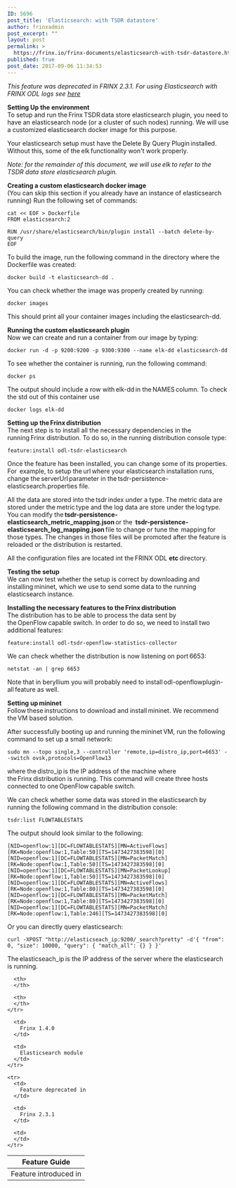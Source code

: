 ```yaml
---
ID: 5696
post_title: 'Elasticsearch: with TSDR datastore'
author: frinxadmin
post_excerpt: ""
layout: post
permalink: >
  https://frinx.io/frinx-documents/elasticsearch-with-tsdr-datastore.html
published: true
post_date: 2017-09-06 11:34:53
---
```

*This feature was deprecated in FRINX 2.3.1. For using Elasticsearch with FRINX ODL logs see [here][1]*

**Setting Up the environment**  
To setup and run the Frinx TSDR data store elasticsearch plugin, you need to have an elasticsearch node (or a cluster of such nodes) running. We will use a customized elasticsearch docker image for this purpose.

Your elasticsearch setup must have the Delete By Query Plugin installed. Without this, some of the elk functionality won't work properly.

*Note: for the remainder of this document, we will use elk to refer to the TSDR data store elasticsearch plugin.*

**Creating a custom elasticsearch docker image**  
(You can skip this section if you already have an instance of elasticsearch running) Run the following set of commands:

    cat << EOF > Dockerfile 
    FROM elasticsearch:2 
    
    RUN /usr/share/elasticsearch/bin/plugin install --batch delete-by-query 
    EOF 
    

To build the image, run the following command in the directory where the Dockerfile was created:

    docker build -t elasticsearch-dd . 
    

You can check whether the image was properly created by running:

    docker images 
    

This should print all your container images including the elasticsearch-dd.

**Running the custom elasticsearch plugin**  
Now we can create and run a container from our image by typing:

    docker run -d -p 9200:9200 -p 9300:9300 --name elk-dd elasticsearch-dd 
    

To see whether the container is running, run the following command:

    docker ps 
    

The output should include a row with elk-dd in the NAMES column. To check the std out of this container use

    docker logs elk-dd 
    

**Setting up the Frinx distribution**  
The next step is to install all the necessary dependencies in the running Frinx distribution. To do so, in the running distribution console type:

    feature:install odl-tsdr-elasticsearch 
    

Once the feature has been installed, you can change some of its properties. For  example, to setup the url where your elasticsearch installation runs,  change the serverUrl parameter in the tsdr-persistence-elasticsearch.properties file.

All the data are stored into the tsdr index under a type. The metric data are  stored under the metric type and the log data are store under the log type. You can modify the **tsdr-persistence-elasticsearch_metric_mapping.json** or the  **tsdr-persistence-elasticsearch_log_mapping.json** file to change or tune the  mapping for those types. The changes in those files will be promoted after the feature is reloaded or the distribution is restarted.

All the configuration files are located int the FRINX ODL **etc** directory.

**Testing the setup**  
We can now test whether the setup is correct by downloading and installing mininet, which we use to send some data to the running elasticsearch instance.

**Installing the necessary features to the Frinx distribution**  
The distribution has to be able to process the data sent by the OpenFlow capable switch. In order to do so, we need to install two additional features:

    feature:install odl-tsdr-openflow-statistics-collector
    

We can check whether the distribution is now listening on port 6653:

    netstat -an | grep 6653 
    

Note that in beryllium you will probably need to install odl-openflowplugin-all feature as well.

**Setting up mininet**  
Follow these instructions to download and install mininet. We recommend the VM based solution.

After successfully booting up and running the mininet VM, run the following command to set up a small network:

    sudo mn --topo single,3 --controller 'remote,ip=distro_ip,port=6653' --switch ovsk,protocols=OpenFlow13 
    

where the distro_ip is the IP address of the machine where the Frinx distribution is running. This command will create three hosts connected to one OpenFlow capable switch.

We can check whether some data was stored in the elasticsearch by running the following command in the distribution console:

    tsdr:list FLOWTABLESTATS
    

The output should look similar to the following:

    [NID=openflow:1][DC=FLOWTABLESTATS][MN=ActiveFlows][RK=Node:openflow:1,Table:50][TS=1473427383598][0] 
    [NID=openflow:1][DC=FLOWTABLESTATS][MN=PacketMatch][RK=Node:openflow:1,Table:50][TS=1473427383598][0] 
    [NID=openflow:1][DC=FLOWTABLESTATS][MN=PacketLookup][RK=Node:openflow:1,Table:50][TS=1473427383598][0] 
    [NID=openflow:1][DC=FLOWTABLESTATS][MN=ActiveFlows][RK=Node:openflow:1,Table:80][TS=1473427383598][0] 
    [NID=openflow:1][DC=FLOWTABLESTATS][MN=PacketMatch][RK=Node:openflow:1,Table:80][TS=1473427383598][0] 
    [NID=openflow:1][DC=FLOWTABLESTATS][MN=PacketMatch][RK=Node:openflow:1,Table:246][TS=1473427383598][0] 
    

Or you can directly query elasticsearch:

    curl -XPOST "http://elasticseach_ip:9200/_search?pretty" -d'{ "from": 0, "size": 10000, "query": { "match_all": {} } }' 
    

The elasticseach_ip is the IP address of the server where the elasticsearch is running.

<table>
  <thead>
    <tr>
      <th>
        Feature Guide
      </th>
      
      <th>
      </th>
      
      <th>
      </th>
    </tr>
  </thead>
  
  <tbody>
    <tr>
      <td>
        Feature introduced in
      </td>
      
      <td>
        Frinx 1.4.0
      </td>
      
      <td>
        Elasticsearch module
      </td>
    </tr>
    
    <tr>
      <td>
        Feature deprecated in
      </td>
      
      <td>
        Frinx 2.3.1
      </td>
      
      <td>
      </td>
    </tr>
  </tbody>
</table>

 [1]: https://frinx.io/frinx-documents/elastic-search.html